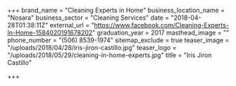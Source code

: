 +++
brand_name = "Cleaning Experts in Home"
business_location_name = "Nosara"
business_sector = "Cleaning Services"
date = "2018-04-28T01:38:11Z"
external_url = "https://www.facebook.com/Cleaning-Experts-In-Home-1584020191678202"
graduation_year = 2017
masthead_image = ""
phone_number = "(506) 8539-1974"
sitemap_exclude = true
teaser_image = "/uploads/2018/04/28/iris-jiron-castillo.jpg"
teaser_logo = "/uploads/2018/05/29/cleaning-in-home-experts.jpg"
title = "Iris Jiron Castillo"

+++
